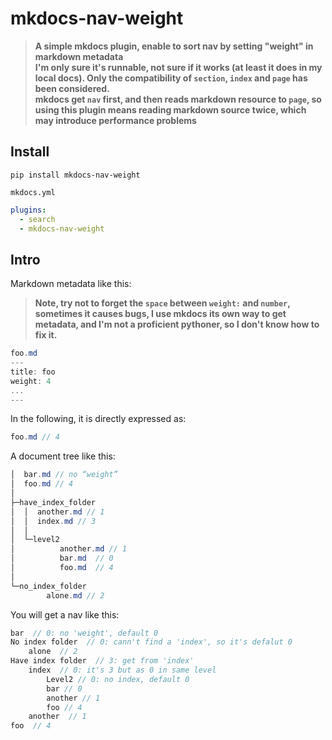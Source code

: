 # mkdocs-nav-weight

> **A simple mkdocs plugin, enable to sort nav by setting "weight" in markdown metadata** </br>
> **I'm only sure it's runnable, not sure if it works (at least it does in my local docs). Only the compatibility of `section`, `index` and `page` has been considered.** </br>
> **mkdocs get `nav` first, and then reads markdown resource to `page`, so using this plugin means reading markdown source twice, which may introduce performance problems**

## Install


```shell
pip install mkdocs-nav-weight
```

`mkdocs.yml`

```yaml
plugins:
  - search
  - mkdocs-nav-weight
```



## Intro
Markdown metadata like this:
> **Note, try not to forget the `space` between `weight:` and `number`, sometimes it causes bugs, I use mkdocs its own way to get metadata, and I'm not a proficient pythoner, so I don't know how to fix it.**
```csharp
foo.md
---
title: foo
weight: 4
...
---
```
In the following, it is directly expressed as:
```csharp
foo.md // 4
```

A document tree like this:
```csharp
│  bar.md // no “weight”
│  foo.md // 4
│
├─have_index_folder
│  │  another.md // 1
│  │  index.md // 3
│  │
│  └─level2
│          another.md // 1
│          bar.md  // 0
│          foo.md  // 4
│
└─no_index_folder
        alone.md // 2
```
You will get a nav like this:

```c#
bar  // 0: no 'weight', default 0
No index folder  // 0: cann't find a 'index', so it's defalut 0
	alone  // 2
Have index folder  // 3: get from 'index'
	index  // 0: it's 3 but as 0 in same level
    	Level2 // 0: no index, default 0
		bar // 0
		another // 1
		foo // 4
	another  // 1
foo  // 4
```


